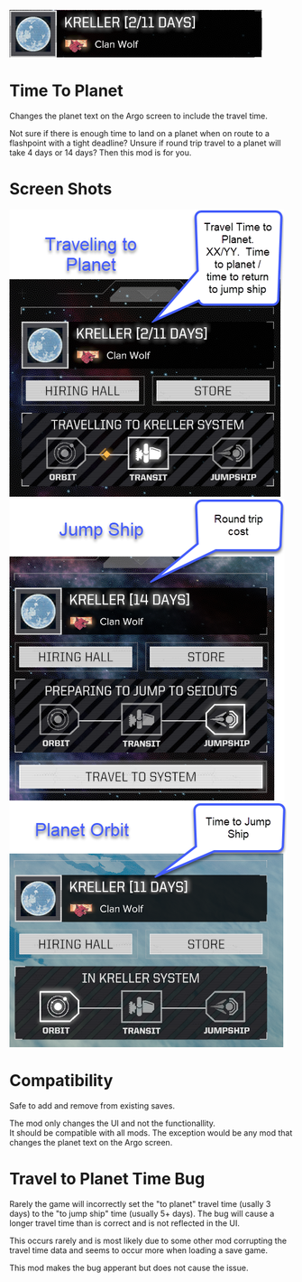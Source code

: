 ![Banner](Media/Banner.jpg)
# Time To Planet

Changes the planet text on the Argo screen to include the travel time.

Not sure if there is enough time to land on a planet when on route to a flashpoint with a tight deadline?  Unsure if round trip travel to a planet will take 4 days or 14 days?  Then this mod is for you.  

# Screen Shots

![Traveling to Planet](Media/ToPlanet.png)
![At Jump Ship](Media/JumpShip.png) 
![In Orbit](Media/Orbit.png) 

# Compatibility 
Safe to add and remove from existing saves.

The mod only changes the UI and not the functionallity.  
It should be compatible with all mods.  The exception would be any mod that changes the planet text on the Argo screen.

# Travel to Planet Time Bug

Rarely the game will incorrectly set the "to planet" travel time (usally 3 days) to the "to jump ship" time (usually 5+ days). The bug will cause a longer travel time than is correct and is not reflected in the UI.

This occurs rarely and is most likely due to some other mod corrupting the travel time data and seems to occur more when loading a save game.

This mod makes the bug apperant but does not cause the issue.
